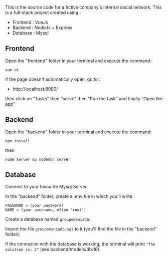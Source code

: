 This is the source code for a fictive company's internal social network.
This is a full-stack project created using :

-   Frontend : VueJs
-   Backend : NodeJs + Express
-   Database : Mysql

## Frontend

Open the "frontend" folder in your terminal and execute the command :

    vue ui

if the page doesn't automatically open, go to :

-   http://localhost:8080/

then click on "Tasks" then "serve" then "Run the task" and finally "Open the app"

## Backend

Open the "backend" folder in your terminal and execute the command:

    npm install

then

    node server ou nodemon server

## Database

Connect to your favourite Mysql Server.

In the "backend" folder, create a .env file in which you'll write :

    PASSWORD = (your password)
    NAME = (your username, often 'root')

Create a database named `groupomaniadb`.

Import the file `groupomaniadb.sql` to it (you'll find the file in the "backend" folder).

If the connexion with the database is working, the terminal will print `"The solution is: 2"` (see backend/models/db:16).
